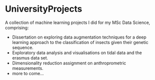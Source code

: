 # UniversityProjects
A collection of machine learning projects I did for my MSc Data Science, comprising:

- Dissertation on exploring data augmentation techniques for a deep learning approach to the classification of insects given their genetic sequence.
- Exploratory data analysis and visualisations on tidal data and the erasmus data set.
- Dimensionality reduction assignment on anthroprometric measurements.
- more to come...


